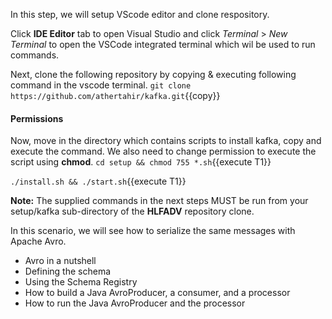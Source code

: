 In this step, we will setup VScode editor and clone respository.

Click **IDE Editor** tab to open Visual Studio and click _Terminal_ > _New Terminal_ to open the VSCode integrated terminal which wil be used to run commands.

Next, clone the following repository by copying & executing following command in the vscode terminal.
`git clone https://github.com/athertahir/kafka.git`{{copy}}

#### Permissions
Now, move in the directory which contains scripts to install kafka, copy and execute the command. We also need to change permission to execute the script using **chmod**.
`cd setup && chmod 755 *.sh`{{execute T1}} 

`./install.sh && ./start.sh`{{execute T1}} 

**Note:**
The supplied commands in the next steps MUST be run from your setup/kafka sub-directory of the **HLFADV** repository clone.


In this scenario, we will see how to serialize the same messages with Apache Avro.

- Avro in a nutshell
- Defining the schema
- Using the Schema Registry
- How to build a Java AvroProducer, a consumer, and a processor
- How to run the Java AvroProducer and the processor